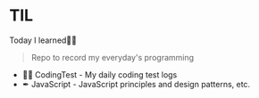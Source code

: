 ﻿TIL
======================
Today I learned👩‍💻
> Repo to record my everyday's programming

* 👩‍💻 CodingTest - My daily coding test logs
* ✒ JavaScript - JavaScript principles and design patterns, etc.
